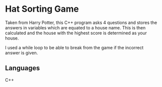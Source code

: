 Hat Sorting Game
=======

Taken from Harry Potter, this C++ program asks 4 questions and stores the answers in variables which are equated to a house name. This is then calculated and the house with the highest score is determined as your house. 

I used a while loop to be able to break from the game if the incorrect answer is given.

Languages
-----
C++